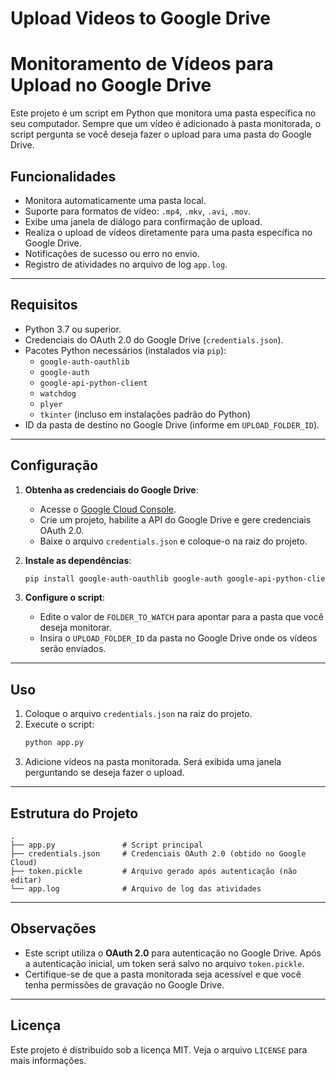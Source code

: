# Upload Videos to Google Drive


# Monitoramento de Vídeos para Upload no Google Drive

Este projeto é um script em Python que monitora uma pasta específica no seu computador. Sempre que um vídeo é adicionado à pasta monitorada, o script pergunta se você deseja fazer o upload para uma pasta do Google Drive.

## Funcionalidades

- Monitora automaticamente uma pasta local.
- Suporte para formatos de vídeo: `.mp4`, `.mkv`, `.avi`, `.mov`.
- Exibe uma janela de diálogo para confirmação de upload.
- Realiza o upload de vídeos diretamente para uma pasta específica no Google Drive.
- Notificações de sucesso ou erro no envio.
- Registro de atividades no arquivo de log `app.log`.

---

## Requisitos

- Python 3.7 ou superior.
- Credenciais do OAuth 2.0 do Google Drive (`credentials.json`).
- Pacotes Python necessários (instalados via `pip`):
  - `google-auth-oauthlib`
  - `google-auth`
  - `google-api-python-client`
  - `watchdog`
  - `plyer`
  - `tkinter` (incluso em instalações padrão do Python)
- ID da pasta de destino no Google Drive (informe em `UPLOAD_FOLDER_ID`).

---

## Configuração

1. **Obtenha as credenciais do Google Drive**:
   - Acesse o [Google Cloud Console](https://console.cloud.google.com/).
   - Crie um projeto, habilite a API do Google Drive e gere credenciais OAuth 2.0.
   - Baixe o arquivo `credentials.json` e coloque-o na raiz do projeto.

2. **Instale as dependências**:
   ```bash
   pip install google-auth-oauthlib google-auth google-api-python-client watchdog plyer
   ```

3. **Configure o script**:
   - Edite o valor de `FOLDER_TO_WATCH` para apontar para a pasta que você deseja monitorar.
   - Insira o `UPLOAD_FOLDER_ID` da pasta no Google Drive onde os vídeos serão enviados.

---

## Uso

1. Coloque o arquivo `credentials.json` na raiz do projeto.
2. Execute o script:
   ```bash
   python app.py
   ```
3. Adicione vídeos na pasta monitorada. Será exibida uma janela perguntando se deseja fazer o upload.

---

## Estrutura do Projeto

```plaintext
.
├── app.py               # Script principal
├── credentials.json     # Credenciais OAuth 2.0 (obtido no Google Cloud)
├── token.pickle         # Arquivo gerado após autenticação (não editar)
└── app.log              # Arquivo de log das atividades
```

---

## Observações

- Este script utiliza o **OAuth 2.0** para autenticação no Google Drive. Após a autenticação inicial, um token será salvo no arquivo `token.pickle`.
- Certifique-se de que a pasta monitorada seja acessível e que você tenha permissões de gravação no Google Drive.

---

## Licença

Este projeto é distribuído sob a licença MIT. Veja o arquivo `LICENSE` para mais informações.
